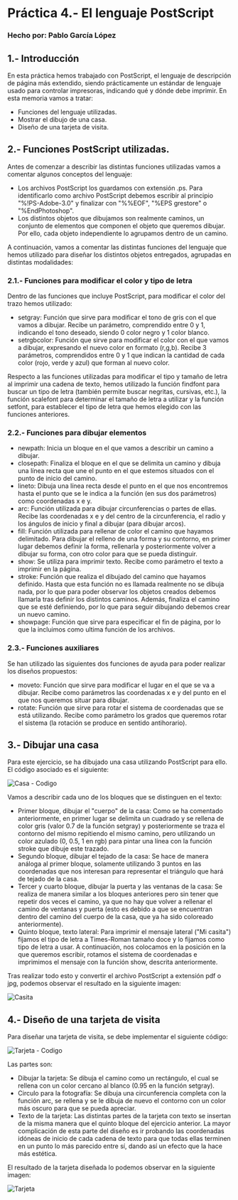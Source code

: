 # Práctica 4.- El lenguaje PostScript
### Hecho por: Pablo García López

## 1.- Introducción
En esta práctica hemos trabajado con PostScript, el lenguaje de descripción de página más extendido, siendo prácticamente un estándar de lenguaje usado para controlar impresoras, indicando qué y dónde debe imprimir. En esta memoria vamos a tratar:
- Funciones del lenguaje utilizadas.
- Mostrar el dibujo de una casa.
- Diseño de una tarjeta de visita.

## 2.- Funciones PostScript utilizadas.
Antes de comenzar a describir las distintas funciones utilizadas vamos a comentar algunos conceptos del lenguaje:
- Los archivos PostScript los guardamos con extensión .ps. Para identificarlo como archivo PostScript debemos escribir al principio "%!PS-Adobe-3.0" y finalizar con "%%EOF", "%EPS grestore" o "%EndPhotoshop".
- Los distintos objetos que dibujamos son realmente caminos, un conjunto de elementos que componen el objeto que queremos dibujar. Por ello, cada objeto independiente lo agrupamos dentro de un camino.

A continuación, vamos a comentar las distintas funciones del lenguaje que hemos utilizado para diseñar los distintos objetos entregados, agrupadas en distintas modalidades:

### 2.1.- Funciones para modificar el color y tipo de letra
Dentro de las funciones que incluye PostScript, para modificar el color del trazo hemos utilizado:
- setgray: Función que sirve para modificar el tono de gris con el que vamos a dibujar. Recibe un parámetro, comprendido entre 0 y 1, indicando el tono deseado, siendo 0 color negro y 1 color blanco.
- setrgbcolor: Función que sirve para modificar el color con el que vamos a dibujar, expresando el nuevo color en formato (r,g,b). Recibe 3 parámetros, comprendidos entre 0 y 1 que indican la cantidad de cada color (rojo, verde y azul) que forman al nuevo color.

Respecto a las funciones utilizadas para modificar el tipo y tamaño de letra al imprimir una cadena de texto, hemos utilizado la función findfont para buscar un tipo de letra (también permite buscar negritas, cursivas, etc.), la función scalefont para determinar el tamaño de letra a utilizar y la función setfont, para establecer el tipo de letra que hemos elegido con las funciones anteriores.

### 2.2.- Funciones para dibujar elementos
- newpath: Inicia un bloque en el que vamos a describir un camino a dibujar.
- closepath: Finaliza el bloque en el que se delimita un camino y dibuja una línea recta que une el punto en el que estemos situados con el punto de inicio del camino.
- lineto: Dibuja una línea recta desde el punto en el que nos encontremos hasta el punto que se le indica a la función (en sus dos parámetros) como coordenadas x e y.
- arc: Función utilizada para dibujar circunferencias o partes de ellas. Recibe las coordenadas x e y del centro de la circunferencia, el radio y los ángulos de inicio y final a dibujar (para dibujar arcos).
- fill: Función utilizada para rellenar de color el camino que hayamos delimitado. Para dibujar el relleno de una forma y su contorno, en primer lugar debemos definir la forma, rellenarla y posteriormente volver a dibujar su forma, con otro color para que se pueda distinguir. 
- show: Se utiliza para imprimir texto. Recibe como parámetro el texto a imprimir en la página.
- stroke: Función que realiza el dibujado del camino que hayamos definido. Hasta que esta función no es llamada realmente no se dibuja nada, por lo que para poder observar los objetos creados debemos llamarla tras definir los distintos caminos. Además, finaliza el camino que se esté definiendo, por lo que para seguir dibujando debemos crear un nuevo camino.
- showpage: Función que sirve para especificar el fin de página, por lo que la incluimos como ultima función de los archivos.

### 2.3.- Funciones auxiliares
Se han utilizado las siguientes dos funciones de ayuda para poder realizar los diseños propuestos:
- moveto: Función que sirve para modificar el lugar en el que se va a dibujar. Recibe como parámetros las coordenadas x e y del punto en el que nos queremos situar para dibujar.
- rotate: Función que sirve para rotar el sistema de coordenadas que se está utilizando. Recibe como parámetro los grados que queremos rotar el sistema (la rotación se produce en sentido antihorario). 

## 3.- Dibujar una casa
Para este ejercicio, se ha dibujado una casa utilizando PostScript para ello. El código asociado es el siguiente:

![Casa - Codigo](https://user-images.githubusercontent.com/56371721/118055334-33263c00-b388-11eb-86e0-c71a55e37e98.jpg)

Vamos a describir cada uno de los bloques que se distinguen en el texto:
- Primer bloque, dibujar el "cuerpo" de la casa: Como se ha comentado anteriormente, en primer lugar se delimita un cuadrado y se rellena de color gris (valor 0.7 de la función setgray) y posteriormente se traza el contorno del mismo repitiendo el mismo camino, pero utilizando un color azulado (0, 0.5, 1 en rgb) para pintar una línea con la función stroke que dibuje este trazado.
- Segundo bloque, dibujar el tejado de la casa: Se hace de manera análoga al primer bloque, solamente utilizando 3 puntos en las coordenadas que nos interesan para representar el triángulo que hará de tejado de la casa.
- Tercer y cuarto bloque, dibujar la puerta y las ventanas de la casa: Se realiza de manera similar a los bloques anteriores pero sin tener que repetir dos veces el camino, ya que no hay que volver a rellenar el camino de ventanas y puerta (esto es debido a que se encuentran dentro del camino del cuerpo de la casa, que ya ha sido coloreado anteriormente).
- Quinto bloque, texto lateral: Para imprimir el mensaje lateral ("Mi casita") fijamos el tipo de letra a Times-Roman tamaño doce y lo fijamos como tipo de letra a usar. A continuación, nos colocamos en la posición en la que queremos escribir, rotamos el sistema de coordenadas e imprimimos el mensaje con la función show, descrita anteriormente.

Tras realizar todo esto y convertir el archivo PostScript a extensión pdf o jpg, podemos observar el resultado en la siguiente imagen:

![Casita](https://user-images.githubusercontent.com/56371721/118055380-4802cf80-b388-11eb-83a9-00e562d4996b.png)

## 4.- Diseño de una tarjeta de visita
Para diseñar una tarjeta de visita, se debe implementar el siguiente código:

![Tarjeta - Codigo](https://user-images.githubusercontent.com/56371721/118055305-27d31080-b388-11eb-88ab-dfe807703422.jpg)

Las partes son:
- Dibujar la tarjeta: Se dibuja el camino como un rectángulo, el cual se rellena con un color cercano al blanco (0.95 en la función setgray).
- Circulo para la fotografía: Se dibuja una circunferencia completa con la función arc, se rellena y se le dibuja de nuevo el contorno con un color más oscuro para que se pueda apreciar.
- Texto de la tarjeta: Las distintas partes de la tarjeta con texto se insertan de la misma manera que el quinto bloque del ejercicio anterior. La mayor complicación de esta parte del diseño es ir probando las coordenadas idóneas de inicio de cada cadena de texto para que todas ellas terminen en un punto lo más parecido entre sí, dando así un efecto que la hace más estética.

El resultado de la tarjeta diseñada lo podemos observar en la siguiente imagen:

![Tarjeta](https://user-images.githubusercontent.com/56371721/118055326-2d305b00-b388-11eb-8129-5cf38b5f2434.png)
